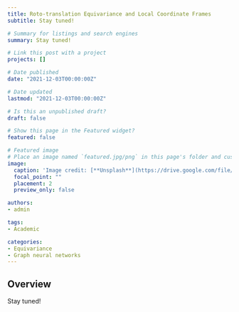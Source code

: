```yaml
---
title: Roto-translation Equivariance and Local Coordinate Frames
subtitle: Stay tuned!

# Summary for listings and search engines
summary: Stay tuned!

# Link this post with a project
projects: []

# Date published
date: "2021-12-03T00:00:00Z"

# Date updated
lastmod: "2021-12-03T00:00:00Z"

# Is this an unpublished draft?
draft: false

# Show this page in the Featured widget?
featured: false

# Featured image
# Place an image named `featured.jpg/png` in this page's folder and customize its options here.
image:
  caption: 'Image credit: [**Unsplash**](https://drive.google.com/file/d/1jfpg5WAGrsYPBlGKIJ-o_Fi3gqhOTbKu/view?usp=sharing)'
  focal_point: ""
  placement: 2
  preview_only: false

authors:
- admin

tags:
- Academic

categories:
- Equivariance
- Graph neural networks
---
```


## Overview

Stay tuned!
